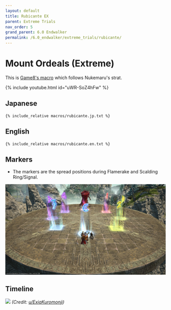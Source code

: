 ```yaml
---
layout: default
title: Rubicante EX
parent: Extreme Trials
nav_order: 5
grand_parent: 6.0 Endwalker
permalink: /6.0_endwalker/extreme_trials/rubicante/
---
```


# Mount Ordeals (Extreme)

This is [Game8's macro](https://game8.jp/ff14/507079) which follows Nukemaru's strat.

{% include youtube.html id="uWR-SoZ4hFw" %}

## Japanese
```
{% include_relative macros/rubicante.jp.txt %}
```

## English
```
{% include_relative macros/rubicante.en.txt %}
```

## Markers

- The markers are the spread positions during Flamerake and Scalding Ring/Signal.

![](images/markers.jpg)

## Timeline

![](https://preview.redd.it/sx6yl3qcypba1.png?width=1433&format=png&auto=webp&v=enabled&s=1058fe4610eefab23a09bcc48b1fab4adf120833)
*(Credit: [u/ExiaKuromonji](https://www.reddit.com/r/ffxiv/comments/10ai5g6/63_trial_timeline/))*